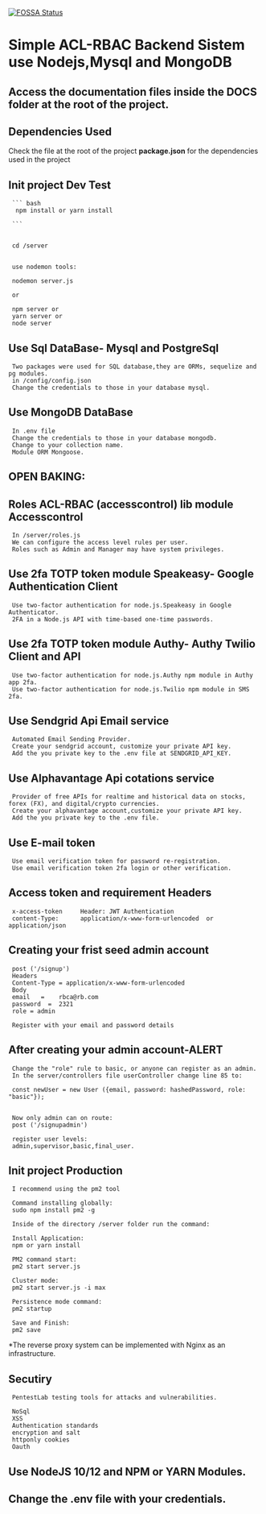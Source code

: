 [![FOSSA Status](https://app.fossa.com/api/projects/git%2Bgithub.com%2FGuillerbr%2Frbac-node-acl-mongo.svg?type=small)](https://app.fossa.com/projects/git%2Bgithub.com%2FGuillerbr%2Frbac-node-acl-mongo?ref=badge_small)

# Simple ACL-RBAC Backend Sistem use Nodejs,Mysql and MongoDB

## Access the documentation files inside the DOCS folder at the root of the project.

## Dependencies Used

Check the file at the root of the project **package.json** for the dependencies used in the project

## Init project Dev Test

     ``` bash
      npm install or yarn install

     ```


     cd /server


     use nodemon tools:

     nodemon server.js

     or

     npm server or
     yarn server or
     node server

## Use Sql DataBase- Mysql and PostgreSql

     Two packages were used for SQL database,they are ORMs, sequelize and pg modules.
     in /config/config.json
     Change the credentials to those in your database mysql.

## Use MongoDB DataBase

     In .env file
     Change the credentials to those in your database mongodb.
     Change to your collection name.
     Module ORM Mongoose.

## OPEN BAKING:

## Roles ACL-RBAC (accesscontrol) lib module Accesscontrol

     In /server/roles.js
     We can configure the access level rules per user.
     Roles such as Admin and Manager may have system privileges.

## Use 2fa TOTP token module Speakeasy- Google Authentication Client

     Use two-factor authentication for node.js.Speakeasy in Google Authenticator.
     2FA in a Node.js API with time-based one-time passwords.

## Use 2fa TOTP token module Authy- Authy Twilio Client and API

     Use two-factor authentication for node.js.Authy npm module in Authy app 2fa.
     Use two-factor authentication for node.js.Twilio npm module in SMS 2fa.

## Use Sendgrid Api Email service

     Automated Email Sending Provider.
     Create your sendgrid account, customize your private API key.
     Add the you private key to the .env file at SENDGRID_API_KEY.

## Use Alphavantage Api cotations service

     Provider of free APIs for realtime and historical data on stocks, forex (FX), and digital/crypto currencies.
     Create your alphavantage account,customize your private API key.
     Add the you private key to the .env file.

## Use E-mail token

     Use email verification token for password re-registration.
     Use email verification token 2fa login or other verification.

## Access token and requirement Headers

     x-access-token     Header: JWT Authentication
     content-Type:      application/x-www-form-urlencoded  or  application/json

## Creating your frist seed admin account

     post ('/signup')
     Headers
     Content-Type = application/x-www-form-urlencoded
     Body
     email   =    rbca@rb.com
     password  =  2321
     role = admin

     Register with your email and password details

## After creating your admin account-ALERT

     Change the "role" rule to basic, or anyone can register as an admin.
     In the server/controllers file userController change line 85 to:

     const newUser = new User ({email, password: hashedPassword, role: "basic"});


     Now only admin can on route:
     post ('/signupadmin')

     register user levels:
     admin,supervisor,basic,final_user.

## Init project Production

     I recommend using the pm2 tool

     Command installing globally:
     sudo npm install pm2 -g

     Inside of the directory /server folder run the command:

     Install Application:
     npm or yarn install

     PM2 command start:
     pm2 start server.js

     Cluster mode:
     pm2 start server.js -i max

     Persistence mode command:
     pm2 startup

     Save and Finish:
     pm2 save

\*The reverse proxy system can be implemented with Nginx as an infrastructure.

## Secutiry

     PentestLab testing tools for attacks and vulnerabilities.

     NoSql
     XSS
     Authentication standards
     encryption and salt
     httponly cookies
     Oauth

## Use NodeJS 10/12 and NPM or YARN Modules.

## Change the .env file with your credentials.

```

```
